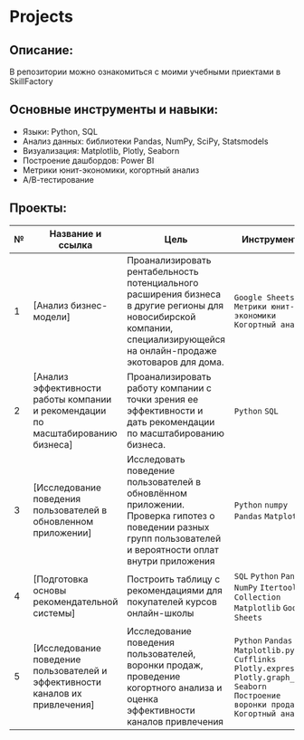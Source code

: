 # Projects

## Описание:
В репозитории можно ознакомиться с моими учебными приектами в SkillFactory

## Основные инструменты и навыки:
- Языки: Python, SQL
- Анализ данных: библиотеки Pandas, NumPy, SciPy, Statsmodels
- Визуализация: Matplotlib, Plotly, Seaborn
- Построение дашбордов: Power BI
- Метрики юнит-экономики, когортный анализ
- А/В-тестирование

## Проекты:
| №| Название и ссылка | Цель                                                     | Инструменты           |  
|-----------|-------------------|------------------------------------------------------------------|-----------------------------------|
|1              |[Анализ бизнес-модели]|Проанализировать рентабельность потенциального расширения бизнеса в другие регионы для новосибирской компании, специализирующейся на онлайн-продаже экотоваров для дома.|`Google Sheets` `Метрики юнит-экономики` `Когортный анализ`|
|2              |[Анализ эффективности работы  компании и рекомендации по масштабированию бизнеса]|Проанализировать работу компании с точки зрения ее эффективности и дать рекомендации по масштабированию бизнеса.|`Python` `SQL`|
|3              |[Исследование поведения пользователей в обновленном приложении]|Исследовать поведение пользователей в обновлённом приложении. Проверка гипотез о поведении разных групп пользователей и вероятности оплат внутри приложения|`Python` `numpy` `Pandas` `Matplotlib`|
|4              |[Подготовка основы рекомендательной системы]|Построить таблицу с рекомендациями для покупателей курсов онлайн-школы| `SQL` `Python` `Pandas` `NumPy` `Itertools` `Collection` `Matplotlib` `Google Sheets`|
|5              |[Исследование поведение пользователей и эффективности каналов их привлечения]|Исследование поведения пользователей, воронки продаж, проведение когортного анализа и оценка эффективности каналов привлечения|`Python` `Pandas` `Matplotlib.pyplot` `Cufflinks` `Plotly.expres` `Plotly.graph_objs` `Seaborn` `Построение воронки продаж` `Когортный анализ`|
